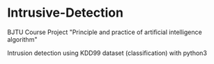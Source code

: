 # Intrusive-Detection

BJTU Course Project "Principle and practice of artificial intelligence algorithm"

Intrusion detection using KDD99 dataset (classification) with python3

